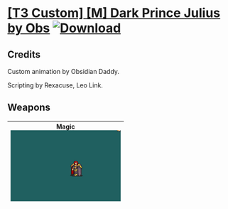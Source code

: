 # [\[T3 Custom\] \[M\] Dark Prince Julius by Obs](./) [![Download](https://img.shields.io/badge/Download-%5BT3%20Custom%5D%20%5BM%5D%20Dark%20Prince%20Julius%20by%20Obs-red)](https://minhaskamal.github.io/DownGit/#/home?url=https://github.com/Klokinator/FE-Repo/tree/main/Battle%20Animations/Magi%20-%20Dark-Type/%5BT3%20Custom%5D%20%5BM%5D%20Dark%20Prince%20Julius%20by%20Obs)
## Credits

Custom animation by Obsidian Daddy. 

Scripting by Rexacuse, Leo Link.

## Weapons

| <b>Magic</b><br/><img alt="Magic animation" src="./6.%20Magic/Magic.gif"/> |
| :---: |

